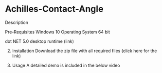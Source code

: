 # Achilles-Contact-Angle
Description

Pre-Requisites
Windows 10 Operating System 64 bit

dot NET 5.0 desktop runtime (link)

2. Installation
Download the zip file with all required files (click here for the link)

3. Usage
A detailed demo is included in the below video
